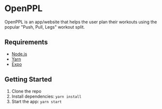 # OpenPPL

OpenPPL is an app/website that helps the user plan their workouts using the popular "Push, Pull, Legs" workout split.

## Requirements

- [Node.js](https://nodejs.org/en/)
- [Yarn](https://yarnpkg.com/)
- [Expo](https://expo.io/)

## Getting Started

1. Clone the repo
2. Install dependencies: `yarn install`
3. Start the app: `yarn start`
